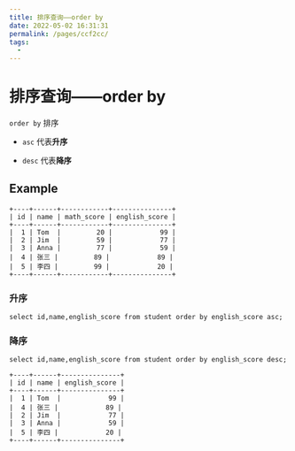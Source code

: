 ```yaml
---
title: 排序查询——order by
date: 2022-05-02 16:31:31
permalink: /pages/ccf2cc/
tags:
  - 
---
```

# 排序查询——order by

`order by` 排序

- `asc` 代表**升序**

- `desc` 代表**降序**

## Example

```mysql
+----+------+------------+---------------+
| id | name | math_score | english_score |
+----+------+------------+---------------+
|  1 | Tom  |         20 |            99 |
|  2 | Jim  |         59 |            77 |
|  3 | Anna |         77 |            59 |
|  4 | 张三 |         89 |            89 |
|  5 | 李四 |         99 |            20 |
+----+------+------------+---------------+
```

### 升序

```mysql
select id,name,english_score from student order by english_score asc;
```


### 降序

```mysql
select id,name,english_score from student order by english_score desc;
```

```mysql
+----+------+---------------+
| id | name | english_score |
+----+------+---------------+
|  1 | Tom  |            99 |
|  4 | 张三 |            89 |
|  2 | Jim  |            77 |
|  3 | Anna |            59 |
|  5 | 李四 |            20 |
+----+------+---------------+
```

